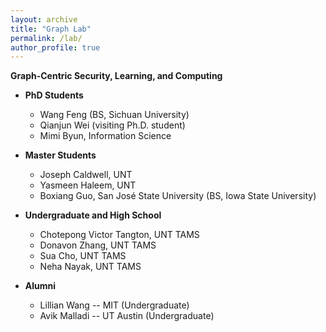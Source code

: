 ```yaml
---
layout: archive
title: "Graph Lab"
permalink: /lab/
author_profile: true
---
```


<strong>Graph-Centric Security, Learning, and Computing</strong>

* **PhD Students**
    * Wang Feng (BS, Sichuan University)
    * Qianjun Wei (visiting Ph.D. student)
    * Mimi Byun, Information Science

* **Master Students**
    * Joseph Caldwell, UNT
    * Yasmeen Haleem, UNT
    * Boxiang Guo, San José State University (BS, Iowa State University)

* **Undergraduate and High School**
    * Chotepong Victor Tangton, UNT TAMS
    * Donavon Zhang, UNT TAMS
    * Sua Cho, UNT TAMS
    * Neha Nayak, UNT TAMS


* **Alumni**
    * Lillian Wang -- MIT (Undergraduate)
    * Avik Malladi -- UT Austin (Undergraduate)


<!---* Siying Li, Master intern from New York University (BS, Nankai University)
* You?

-->
